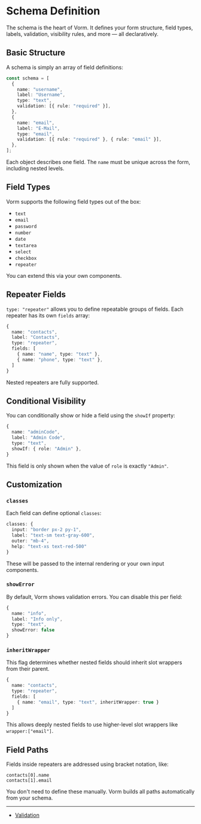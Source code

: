 # Schema Definition

The schema is the heart of Vorm. It defines your form structure, field types, labels, validation, visibility rules, and more — all declaratively.

## Basic Structure

A schema is simply an array of field definitions:

```ts
const schema = [
  {
    name: "username",
    label: "Username",
    type: "text",
    validation: [{ rule: "required" }],
  },
  {
    name: "email",
    label: "E-Mail",
    type: "email",
    validation: [{ rule: "required" }, { rule: "email" }],
  },
];
```

Each object describes one field. The `name` must be unique across the form, including nested levels.

## Field Types

Vorm supports the following field types out of the box:

- `text`
- `email`
- `password`
- `number`
- `date`
- `textarea`
- `select`
- `checkbox`
- `repeater`

You can extend this via your own components.

## Repeater Fields

`type: "repeater"` allows you to define repeatable groups of fields. Each repeater has its own `fields` array:

```ts
{
  name: "contacts",
  label: "Contacts",
  type: "repeater",
  fields: [
    { name: "name", type: "text" },
    { name: "phone", type: "text" },
  ]
}
```

Nested repeaters are fully supported.

## Conditional Visibility

You can conditionally show or hide a field using the `showIf` property:

```ts
{
  name: "adminCode",
  label: "Admin Code",
  type: "text",
  showIf: { role: "Admin" },
}
```

This field is only shown when the value of `role` is exactly `"Admin"`.

## Customization

### `classes`

Each field can define optional `classes`:

```ts
classes: {
  input: "border px-2 py-1",
  label: "text-sm text-gray-600",
  outer: "mb-4",
  help: "text-xs text-red-500"
}
```

These will be passed to the internal rendering or your own input components.

### `showError`

By default, Vorm shows validation errors. You can disable this per field:

```ts
{
  name: "info",
  label: "Info only",
  type: "text",
  showError: false
}
```

### `inheritWrapper`

This flag determines whether nested fields should inherit slot wrappers from their parent.

```ts
{
  name: "contacts",
  type: "repeater",
  fields: [
    { name: "email", type: "text", inheritWrapper: true }
  ]
}
```

This allows deeply nested fields to use higher-level slot wrappers like `wrapper:["email"]`.

## Field Paths

Fields inside repeaters are addressed using bracket notation, like:

```
contacts[0].name
contacts[1].email
```

You don't need to define these manually. Vorm builds all paths automatically from your schema.

---

- [Validation](./validation.md)
